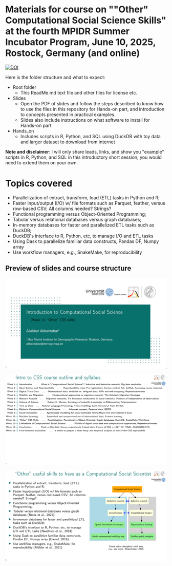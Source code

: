 # Materials for course on ""Other" Computational Social Science Skills" at the fourth MPIDR Summer Incubator Program, June 10, 2025, Rostock, Germany (and online)

[![DOI](https://zenodo.org/badge/DOI/10.5281/zenodo.15625335.svg)](https://doi.org/10.5281/zenodo.15625335)

Here is the folder structure and what to expect:

- Root folder
    - This ReadMe.md text file and other files for license etc.
- Slides
    - Open the PDF of slides and follow the steps described to know how to use the files in this repository for Hands-on part, and introduction to concepts presented in practical examples.
    - Slides also include instructions on what software to install for Hands-on part
- Hands_on
    - Includes scripts in R, Python, and SQL using DuckDB with toy data and larger dataset to download from internet


**Note and disclaimer**: I will only share leads, links, and show you "example" scripts in R, Python, and SQL in this introductory short session; you would need to extend them on your own.

# Topics covered
- Parallelization of extract, transform, load (ETL) tasks in Python and R; 
- Faster Input/output (I/O) w/ file formats such as Parquet, feather, versus row-based CSV; All columns needed? Strings?
- Functional programming versus Object-Oriented Programming; 
- Tabular versus relational databases versus graph databases; 
- In-memory databases for faster and parallelized ETL tasks such as DuckDB;
- DuckDB's interface to R, Python, etc, to manage I/O and ETL tasks
- Using Dask to parallelize familiar data constructs, Pandas DF, Numpy array
- Use workflow managers, e.g., SnakeMake, for reproducibility

## Preview of slides and course structure

[![Course slides](./Z_images/Course_introduction_to_CSS_W11_OtherCSSSkills_1.png)](https://github.com/akbaritabar/Tutorial-session-on-Other-Computational-Social-Science-Skills/tree/master/Slides)

[![Course slides](./Z_images/Course_introduction_to_CSS_W11_OtherCSSSkills_2.png)](https://github.com/akbaritabar/Tutorial-session-on-Other-Computational-Social-Science-Skills/tree/master/Slides)

[![Course slides](./Z_images/Course_introduction_to_CSS_W11_OtherCSSSkills_3.png)](https://github.com/akbaritabar/Tutorial-session-on-Other-Computational-Social-Science-Skills/tree/master/Slides)
